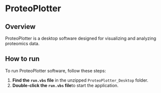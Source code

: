# ProteoPlotter

## Overview
ProteoPlotter is a desktop software designed for visualizing and analyzing proteomics data.

## How to run
To run ProteoPlotter software, follow these steps:
1. **Find the `run.vbs` file** in the unzipped `ProteoPlotter_Desktop` folder.
2. **Double-click the `run.vbs` file**to start the application.

